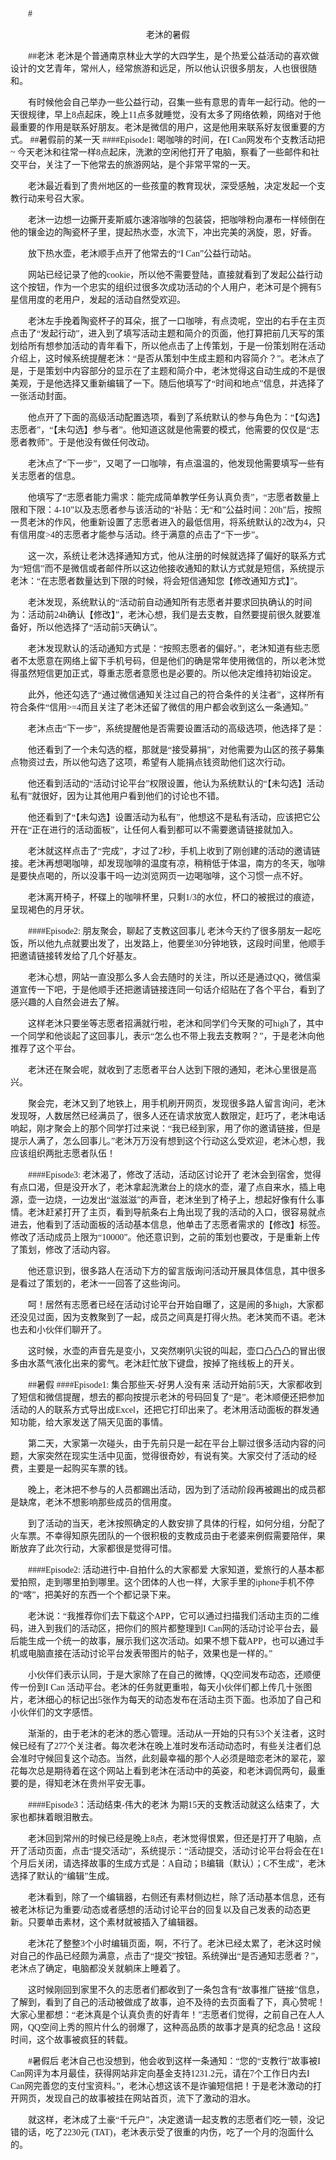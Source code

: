 #<center>老沐的暑假</center>
<style>
p{
	text-indent:2em;
    font-family:"微软雅黑";
}
</style>
##老沐
老沐是个普通南京林业大学的大四学生，是个热爱公益活动的喜欢做设计的文艺青年，常州人，经常旅游和远足，所以他认识很多朋友，人也很很随和。

有时候他会自己举办一些公益行动，召集一些有意思的青年一起行动。他的一天很规律，早上8点起床，晚上11点多就睡觉，没有太多了网络依赖，网络对于他最重要的作用是联系好朋友。老沐是微信的用户，这是他用来联系好友很重要的方式。
##暑假前的某一天
####Episode1: 喝咖啡的时间，在I Can网发布个支教活动把~
今天老沐和往常一样8点起床，洗漱的空闲他打开了电脑，察看了一些邮件和社交平台，关注了一下他常去的旅游网站，是个非常平常的一天。

老沐最近看到了贵州地区的一些孩童的教育现状，深受感触，决定发起一个支教行动来号召大家。

老沐一边想一边撕开麦斯威尓速溶咖啡的包装袋，把咖啡粉向瀑布一样倾倒在他的镶金边的陶瓷杯子里，提起热水壶，水流下，冲出完美的涡旋，恩，好香。

放下热水壶，老沐顺手点开了他常去的“I Can”公益行动站。

网站已经记录了他的cookie，所以他不需要登陆，直接就看到了发起公益行动这个按钮，作为一个忠实的组织过很多次成功活动的个人用户，老沐可是个拥有5星信用度的老用户，发起的活动自然受欢迎。

老沐左手挽着陶瓷杯子的耳朵，抿了一口咖啡，有点烫呢，空出的右手在主页点击了“发起行动”，进入到了填写活动主题和简介的页面，他打算把前几天写的策划给所有想参加活动的青年看下，所以他点击了上传策划，于是一份策划附在活动介绍上，这时候系统提醒老沐：“是否从策划中生成主题和内容简介？”。老沐点了是，于是策划中内容部分的显示在了主题和简介中，老沐觉得这自动生成的不是很美观，于是他选择又重新编辑了一下。随后他填写了“时间和地点”信息，并选择了一张活动封面。

他点开了下面的高级活动配置选项，看到了系统默认的参与角色为：“【勾选】志愿者”，“【未勾选】参与者”。他知道这就是他需要的模式，他需要的仅仅是“志愿者教师”。于是他没有做任何改动。

老沐点了“下一步”，又喝了一口咖啡，有点温温的，他发现他需要填写一些有关志愿者的信息。

他填写了“志愿者能力需求：能完成简单教学任务认真负责”，“志愿者数量上限和下限：4-10”以及志愿者参与该活动的“补贴：无“和”公益时间：20h”后，按照一贯老沐的作风，他重新设置了志愿者进入的最低信用，将系统默认的2改为4，只有信用度>4的志愿者才能参与活动。终于满意的点击了“下一步”。

这一次，系统让老沐选择通知方式，他从注册的时候就选择了偏好的联系方式为“短信”而不是微信或者邮件所以这边他接收通知的默认方式就是短信，系统提示老沐：“在志愿者数量达到下限的时候，将会短信通知您【修改通知方式】”。

老沐发现，系统默认的“活动前自动通知所有志愿者并要求回执确认的时间为：活动前24h确认【修改】”，老沐心想，我们是去支教，自然要提前很久就要准备好，所以他选择了“活动前5天确认”。

老沐发现默认的活动通知方式是：“按照志愿者的偏好。”，老沐知道有些志愿者不太愿意在网络上留下手机号码，但是他们的确是常年使用微信的，所以老沐觉得虽然短信更加正式，尊重志愿者意愿也是必要的。所以他决定维持初始设定。

此外，他还勾选了“通过微信通知关注过自己的符合条件的关注者”，这样所有符合条件“信用>=4而且关注了老沐还留了微信的用户都会收到这么一条通知。”

老沐点击“下一步”，系统提醒他是否需要设置活动的高级选项，他选择了是：

他还看到了一个未勾选的框，那就是“接受募捐”，对他需要为山区的孩子募集点物资过去，所以他勾选了这项，希望有人能捐点钱资助他们这次行动。

他还看到活动的“活动讨论平台”权限设置，他认为系统默认的“【未勾选】活动私有”就很好，因为让其他用户看到他们的讨论也不错。

他还看到了“【未勾选】设置活动为私有”，他想这不是私有活动，应该把它公开在“正在进行的活动面板”，让任何人看到都可以不需要邀请链接就加入。

老沐就这样点击了“完成”，才过了2秒，手机上收到了刚创建的活动的邀请链接。老沐再想喝咖啡，却发现咖啡的温度有凉，稍稍低于体温，南方的冬天，咖啡是要快点喝的，所以没事干吗一边浏览网页一边喝咖啡，这个习惯一点不好。

老沐离开椅子，杯碟上的咖啡杯里，只剩1/3的水位，杯口的被抿过的痕迹，呈现褐色的月牙状。

####Episode2: 朋友聚会，聊起了支教这回事儿
老沐今天约了很多朋友一起吃饭，所以他九点就要出发了，出发路上，他要坐30分钟地铁，这段时间里，他顺手把邀请链接转发给了几个好基友。

老沐心想，网站一直没那么多人会去随时的关注，所以还是通过QQ，微信渠道宣传一下吧，于是他顺手还把邀请链接连同一句话介绍贴在了各个平台，看到了感兴趣的人自然会进去了解。

这样老沐只要坐等志愿者招满就行啦，老沐和同学们今天聚的可high了，其中一个同学和他谈起了这回事儿，表示“怎么也不带上我去支教啊？”，于是老沐向他推荐了这个平台。

老沐还在聚会呢，就收到了志愿者平台人达到下限的通知，老沐心里很是高兴。

聚会完，老沐又到了地铁上，用手机刷开网页，发现很多路人留言询问，老沐发现呀，人数居然已经满员了，很多人还在请求放宽人数限定，赶巧了，老沐电话响起，刚才聚会上的那个同学打过来说：“我已经到家，用了你的邀请链接，但是提示人满了，怎么回事儿。”老沐万万没有想到这个行动这么受欢迎，老沐心想，我应该组织两批志愿者队伍！

####Episode3: 老沐渴了，修改了活动，活动区讨论开了
老沐会到宿舍，觉得有点口渴，但是没开水了，老沐拿起洗漱台上的烧水的壶，灌了点自来水，插上电源，壶一边烧，一边发出“滋滋滋”的声音，老沐坐到了椅子上，想起好像有什么事情。老沐赶紧打开了主页，看到导航条右上角出现了我的活动的入口，很容易就点进去，他看到了活动面板的活动基本信息，他单击了志愿者需求的【修改】标签。修改了活动成员上限为“10000”。他还意识到，之前的策划也要改，于是重新上传了策划，修改了活动内容。

他还意识到，很多路人在活动下方的留言版询问活动开展具体信息，其中很多是看过了策划的，老沐一一回答了这些询问。

呵！居然有志愿者已经在活动讨论平台开始自曝了，这是闹的多high，大家都还没见过面，因为支教聚到了一起，成员之间真是打得火热。老沐笑而不语。老沐也去和小伙伴们聊开了。

这时候，水壶的声音先是变小，又突然喇叭尖锐的叫起，壶口凸凸凸的冒出很多由水蒸气液化出来的雾气。老沐赶忙放下键盘，按掉了拖线板上的开关。

##暑假
####Episode1: 集合那些天-好男人没有来
活动开始前5天，大家都收到了短信和微信提醒，想去的都向按提示老沐的号码回复了“是”。老沐顺便还把参加活动的人的联系方式导出成Excel，还把它打印出来了。老沐用活动面板的群发通知功能，给大家发送了隔天见面的事情。

第二天，大家第一次碰头，由于先前只是一起在平台上聊过很多活动内容的问题，大家突然在现实生活中见面，觉得很奇妙，有说有笑。大家交付了活动的经费，主要是一起购买车票的钱。

晚上，老沐把不参与的人员都踢出活动，因为到了活动阶段再被踢出的成员都是缺席，老沐不想影响那些成员的信用度。

到了活动的当天，老沐按照确定的人数安排了具体的行程，如何分组，分配了火车票。不幸得知原先团队的一个很积极的支教成员由于老婆来例假需要陪伴，果断放弃了此次行动，大家都很是觉得可惜。

####Episode2: 活动进行中-自拍什么的大家都爱
大家知道，爱旅行的人基本都爱拍照，走到哪里拍到哪里。这个团体的人也一样，大家手里的iphone手机不停的“喀”，把美好的东西一个个都记录下来。

老沐说：“我推荐你们去下载这个APP，它可以通过扫描我们活动主页的二维码，进入到我们的活动区，把你们的照片都整理到I Can网的活动讨论平台去，最后能生成一个统一的故事，展示我们这次活动。如果不想下载APP，也可以通过手机或电脑直接在活动讨论平台发表带图片的帖子，效果也是一样的。”

小伙伴们表示认同，于是大家除了在自己的微博，QQ空间发布动态，还顺便传一份到I Can 活动平台。老沐的任务就更重啦，每天小伙伴们都上传几十张图片，老沐细心的标记出5张作为每天的动态发布在活动主页下面。也添加了自己和小伙伴们的文字感悟。

渐渐的，由于老沐的老沐的悉心管理。活动从一开始的只有53个关注者，这时候已经有了277个关注者。每次老沐在晚上准时发布活动动态时，有些关注者们总会准时守候回复这个动态。当然，此刻最幸福的那个人必须是暗恋老沐的翠花，翠花每次总是期待着在这个网站上看到老沐在活动中的英姿，和老沐调侃两句，最重要的是，得知老沐在贵州平安无事。

####Episode3：活动结束-伟大的老沐
为期15天的支教活动就这么结束了，大家也都抹着眼泪散去。

老沐回到常州的时候已经是晚上8点，老沐觉得恨累，但还是打开了电脑，点开了活动页面，点击“提交活动”，系统提示：“活动提交，活动讨论平台将会在在1个月后关闭，请选择故事的生成方式是：A自动；B编辑（默认）；C不生成”，老沐选择了默认的“编辑”生成。

老沐看到，除了一个编辑器，右侧还有素材侧边栏，除了活动基本信息，还有被老沐标记为重要/动态或者感想的活动讨论平台的回复以及自己发表的动态更新。只要单击素材，这个素材就被插入了编辑器。

老沐花了整整3个小时编辑页面，啊，不行了。老沐已经太累了，老沐这时候对自己的作品已经颇为满意，点击了“提交”按钮。系统弹出“是否通知志愿者？”，老沐点了确定，电脑都没关就躺床上睡着了。

这时候刚回到家里不久的志愿者们都收到了一条包含有“故事推广链接”信息，了解到，看到了自己的活动被做成了故事，迫不及待的去页面看了下，真心赞呢！大家心里都想：“老沐真是个认真负责的好青年！”志愿者们觉得，之前自己在人人网，QQ空间上秀的照片什么的弱爆了，这种高品质的故事才是真的纪念品！这段时间，这个故事被疯狂的转载。

#暑假后
老沐自己也没想到，他会收到这样一条通知：“您的“支教行”故事被I Can网评为本月最佳，获得网站非定向基金支持1231.2元，请在7个工作日内去I Can网完善您的支付宝资料。”，老沐心想这该不是诈骗短信把！于是老沐激动的打开网页，发现自己的故事被挂在网站首页，流下了激动的泪水。

就这样，老沐成了土豪“千元户”，决定邀请一起支教的志愿者们吃一顿，没记错的话，吃了2230元 (TAT)，老沐表示受了很重的内伤，吃了一个月的泡面什么的。




